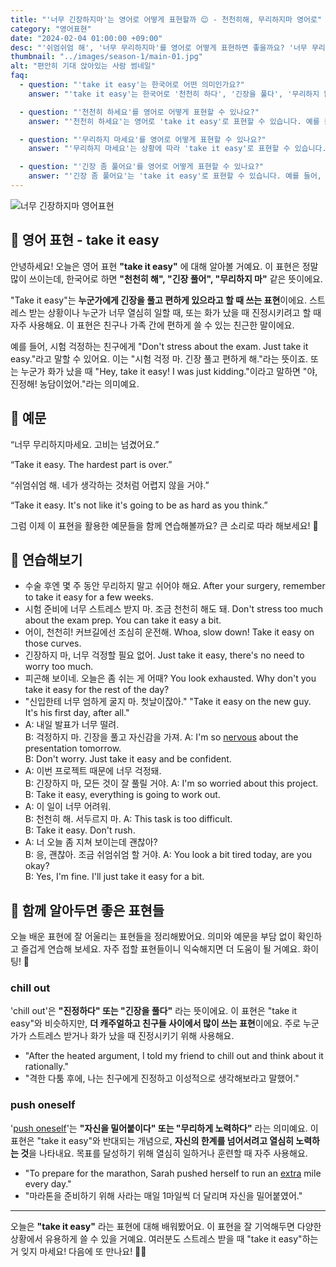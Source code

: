 ```yaml
---
title: "'너무 긴장하지마'는 영어로 어떻게 표현할까 😌 - 천천히해, 무리하지마 영어로"
category: "영어표현"
date: "2024-02-04 01:00:00 +09:00"
desc: "'쉬엄쉬엄 해', '너무 무리하지마'를 영어로 어떻게 표현하면 좋을까요? '너무 무리하지 마세요. 고비는 넘겼어요.', '쉬엄쉬엄 해. 네가 생각하는 것처럼 어렵지 않을 거야.' 등을 영어로 표현하는 법을 배워봅시다."
thumbnail: "../images/season-1/main-01.jpg"
alt: "편안히 기대 앉아있는 사람 썸네일"
faq:
  - question: "'take it easy'는 한국어로 어떤 의미인가요?"
    answer: "'take it easy'는 한국어로 '천천히 하다', '긴장을 풀다', '무리하지 않다' 등의 의미를 가집니다. 이 표현은 누군가에게 스트레스를 덜 받거나 더 편하게 행동하라고 조언할 때 사용됩니다."

  - question: "'천천히 하세요'를 영어로 어떻게 표현할 수 있나요?"
    answer: "'천천히 하세요'는 영어로 'take it easy'로 표현할 수 있습니다. 예를 들어, '일할 때 천천히 하세요'는 'Take it easy when you're working'으로 말할 수 있습니다."

  - question: "'무리하지 마세요'를 영어로 어떻게 표현할 수 있나요?"
    answer: "'무리하지 마세요'는 상황에 따라 'take it easy'로 표현할 수 있습니다. 예를 들어, '수술 후에는 무리하지 마세요'는 'After your surgery, remember to take it easy'로 말할 수 있습니다."

  - question: "'긴장 좀 풀어요'를 영어로 어떻게 표현할 수 있나요?"
    answer: "'긴장 좀 풀어요'는 'take it easy'로 표현할 수 있습니다. 예를 들어, '시험 전에 긴장 좀 풀어요'는 'Take it easy before the exam'으로 말할 수 있습니다."
---
```


![너무 긴장하지마 영어표현](../images/season-1/main-01.jpg)

## 🌟 영어 표현 - take it easy

안녕하세요! 오늘은 영어 표현 **"take it easy"** 에 대해 알아볼 거예요. 이 표현은 정말 많이 쓰이는데, 한국어로 하면 **"천천히 해", "긴장 풀어", "무리하지 마"** 같은 뜻이에요.

"Take it easy"는 **누군가에게 긴장을 풀고 편하게 있으라고 할 때 쓰는 표현**이에요. 스트레스 받는 상황이나 누군가 너무 열심히 일할 때, 또는 화가 났을 때 진정시키려고 할 때 자주 사용해요. 이 표현은 친구나 가족 간에 편하게 쓸 수 있는 친근한 말이에요.

예를 들어, 시험 걱정하는 친구에게 "Don't stress about the exam. Just take it easy."라고 말할 수 있어요. 이는 "시험 걱정 마. 긴장 풀고 편하게 해."라는 뜻이죠. 또는 누군가 화가 났을 때 "Hey, take it easy! I was just kidding."이라고 말하면 "야, 진정해! 농담이었어."라는 의미예요.

## 📖 예문

“너무 무리하지마세요. 고비는 넘겼어요.”

“Take it easy. The hardest part is over.”

“쉬엄쉬엄 해. 네가 생각하는 것처럼 어렵지 않을 거야.”

“Take it easy. It's not like it's going to be as hard as you think.”

그럼 이제 이 표현을 활용한 예문들을 함께 연습해볼까요? 큰 소리로 따라 해보세요! 🎉

## 💬 연습해보기

<ul data-interactive-list>
  <li data-interactive-item>
    <span data-toggler>수술 후엔 몇 주 동안 무리하지 말고 쉬어야 해요.</span>
    <span data-answer>After your surgery, remember to take it easy for a few weeks.</span>
  </li>
  <li data-interactive-item>
    <span data-toggler>시험 준비에 너무 스트레스 받지 마. 조금 천천히 해도 돼.</span>
    <span data-answer>Don't stress too much about the exam prep. You can take it easy a bit.</span>
  </li>
  <li data-interactive-item>
    <span data-toggler>어이, 천천히! 커브길에선 조심히 운전해.</span>
    <span data-answer>Whoa, slow down! Take it easy on those curves.</span>
  </li>
  <li data-interactive-item>
    <span data-toggler>긴장하지 마, 너무 걱정할 필요 없어.</span>
    <span data-answer>Just take it easy, there's no need to worry too much.</span>
  </li>
  <li data-interactive-item>
    <span data-toggler>피곤해 보이네. 오늘은 좀 쉬는 게 어때?</span>
    <span data-answer>You look exhausted. Why don't you take it easy for the rest of the day?</span>
  </li>
  <li data-interactive-item>
    <span data-toggler>"신입한테 너무 엄하게 굴지 마. 첫날이잖아."</span>
    <span data-answer>"Take it easy on the new guy. It's his first day, after all."</span>
  </li>
  <li data-interactive-item>
    <span data-toggler>A: 내일 발표가 너무 떨려.<br>
  B: 걱정하지 마. 긴장을 풀고 자신감을 가져.</span>
    <span data-answer>A: I'm so <a href="/blog/in-english/115.nervous/">nervous</a> about the presentation tomorrow.<br>
  B: Don't worry. Just take it easy and be confident.</span>
  </li>
  <li data-interactive-item>
    <span data-toggler>A: 이번 프로젝트 때문에 너무 걱정돼.<br>
  B: 긴장하지 마, 모든 것이 잘 풀릴 거야.</span>
    <span data-answer>A: I'm so worried about this project.<br>
  B: Take it easy, everything is going to work out.</span>
  </li>
  <li data-interactive-item>
    <span data-toggler>A: 이 일이 너무 어려워.<br>
  B: 천천히 해. 서두르지 마.</span>
    <span data-answer>A: This task is too difficult.<br>
  B: Take it easy. Don't rush.</span>
  </li>
  <li data-interactive-item>
    <span data-toggler>A: 너 오늘 좀 지쳐 보이는데 괜찮아?<br>
  B: 응, 괜찮아. 조금 쉬엄쉬엄 할 거야.</span>
    <span data-answer>A: You look a bit tired today, are you okay?<br>
  B: Yes, I'm fine. I'll just take it easy for a bit.</span>
  </li>
</ul>

## 🤝 함께 알아두면 좋은 표현들

오늘 배운 표현에 잘 어울리는 표현들을 정리해봤어요. 의미와 예문을 부담 없이 확인하고 즐겁게 연습해 보세요. 자주 접할 표현들이니 익숙해지면 더 도움이 될 거예요. 화이팅! 🌼

### chill out

'chill out'은 **"진정하다" 또는 "긴장을 풀다"** 라는 뜻이에요. 이 표현은 "take it easy"와 비슷하지만, **더 캐주얼하고 친구들 사이에서 많이 쓰는 표현**이에요. 주로 누군가가 스트레스 받거나 화가 났을 때 진정시키기 위해 사용해요.

- "After the heated argument, I told my friend to chill out and think about it rationally."
- "격한 다툼 후에, 나는 친구에게 진정하고 이성적으로 생각해보라고 말했어."

### push oneself

'[push oneself](/blog/in-english/216.push-oneself/)'는 **"자신을 밀어붙이다" 또는 "무리하게 노력하다"** 라는 의미예요. 이 표현은 "take it easy"와 반대되는 개념으로, **자신의 한계를 넘어서려고 열심히 노력하는 것**을 나타내요. 목표를 달성하기 위해 열심히 일하거나 훈련할 때 자주 사용해요.

- "To prepare for the marathon, Sarah pushed herself to run an [extra](/blog/in-english/265.extra/) mile every day."
- "마라톤을 준비하기 위해 사라는 매일 1마일씩 더 달리며 자신을 밀어붙였어."

---

오늘은 **"take it easy"** 라는 표현에 대해 배워봤어요. 이 표현을 잘 기억해두면 다양한 상황에서 유용하게 쓸 수 있을 거예요. 여러분도 스트레스 받을 때 "take it easy"하는 거 잊지 마세요! 다음에 또 만나요! 👋😊
